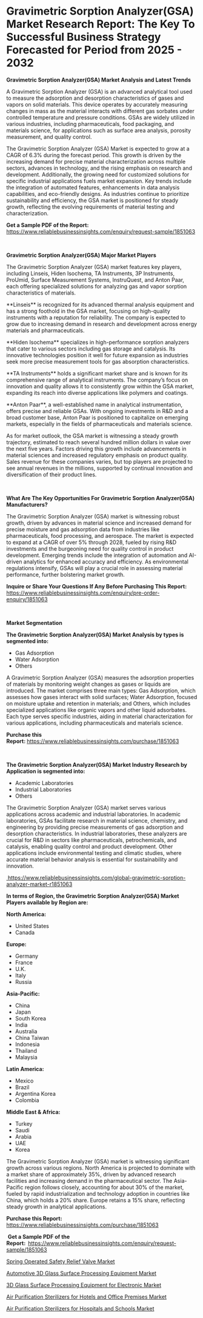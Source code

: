 <p><h1>Gravimetric Sorption Analyzer(GSA) Market Research Report: The Key To Successful Business Strategy Forecasted for Period from 2025 - 2032</h1></p><p><strong>Gravimetric Sorption Analyzer(GSA) Market Analysis and Latest Trends</strong></p>
<p><p>A Gravimetric Sorption Analyzer (GSA) is an advanced analytical tool used to measure the adsorption and desorption characteristics of gases and vapors on solid materials. This device operates by accurately measuring changes in mass as the material interacts with different gas sorbates under controlled temperature and pressure conditions. GSAs are widely utilized in various industries, including pharmaceuticals, food packaging, and materials science, for applications such as surface area analysis, porosity measurement, and quality control.</p><p>The Gravimetric Sorption Analyzer (GSA) Market is expected to grow at a CAGR of 6.3% during the forecast period. This growth is driven by the increasing demand for precise material characterization across multiple sectors, advances in technology, and the rising emphasis on research and development. Additionally, the growing need for customized solutions for specific industrial applications fuels market expansion. Key trends include the integration of automated features, enhancements in data analysis capabilities, and eco-friendly designs. As industries continue to prioritize sustainability and efficiency, the GSA market is positioned for steady growth, reflecting the evolving requirements of material testing and characterization.</p></p>
<p><strong>Get a Sample PDF of the Report:&nbsp;</strong> <a href="https://www.reliablebusinessinsights.com/enquiry/request-sample/1851063?utm_campaign=60&utm_medium=2&utm_source=Github&utm_content=ia&utm_term=12042025&utm_id=gravimetric-sorption-analyzergsa">https://www.reliablebusinessinsights.com/enquiry/request-sample/1851063</a></p>
<p>&nbsp;</p>
<p><strong>Gravimetric Sorption Analyzer(GSA) Major Market Players</strong></p>
<p><p>The Gravimetric Sorption Analyzer (GSA) market features key players, including Linseis, Hiden Isochema, TA Instruments, 3P Instruments, ProUmid, Surface Measurement Systems, InstruQuest, and Anton Paar, each offering specialized solutions for analyzing gas and vapor sorption characteristics of materials.</p><p>**Linseis** is recognized for its advanced thermal analysis equipment and has a strong foothold in the GSA market, focusing on high-quality instruments with a reputation for reliability. The company is expected to grow due to increasing demand in research and development across energy materials and pharmaceuticals.</p><p>**Hiden Isochema** specializes in high-performance sorption analyzers that cater to various sectors including gas storage and catalysis. Its innovative technologies position it well for future expansion as industries seek more precise measurement tools for gas absorption characteristics.</p><p>**TA Instruments** holds a significant market share and is known for its comprehensive range of analytical instruments. The company’s focus on innovation and quality allows it to consistently grow within the GSA market, expanding its reach into diverse applications like polymers and coatings.</p><p>**Anton Paar**, a well-established name in analytical instrumentation, offers precise and reliable GSAs. With ongoing investments in R&D and a broad customer base, Anton Paar is positioned to capitalize on emerging markets, especially in the fields of pharmaceuticals and materials science.</p><p>As for market outlook, the GSA market is witnessing a steady growth trajectory, estimated to reach several hundred million dollars in value over the next five years. Factors driving this growth include advancements in material sciences and increased regulatory emphasis on product quality. Sales revenue for these companies varies, but top players are projected to see annual revenues in the millions, supported by continual innovation and diversification of their product lines.</p></p>
<p>&nbsp;</p>
<p><strong>What Are The Key Opportunities For Gravimetric Sorption Analyzer(GSA) Manufacturers?</strong></p>
<p><p>The Gravimetric Sorption Analyzer (GSA) market is witnessing robust growth, driven by advances in material science and increased demand for precise moisture and gas adsorption data from industries like pharmaceuticals, food processing, and aerospace. The market is expected to expand at a CAGR of over 5% through 2028, fueled by rising R&D investments and the burgeoning need for quality control in product development. Emerging trends include the integration of automation and AI-driven analytics for enhanced accuracy and efficiency. As environmental regulations intensify, GSAs will play a crucial role in assessing material performance, further bolstering market growth.</p></p>
<p><strong>Inquire or Share Your Questions If Any Before Purchasing This Report:</strong> <a href="https://www.reliablebusinessinsights.com/enquiry/pre-order-enquiry/1851063?utm_campaign=60&utm_medium=2&utm_source=Github&utm_content=ia&utm_term=12042025&utm_id=gravimetric-sorption-analyzergsa">https://www.reliablebusinessinsights.com/enquiry/pre-order-enquiry/1851063</a></p>
<p>&nbsp;</p>
<p><strong>Market Segmentation</strong></p>
<p><strong>The Gravimetric Sorption Analyzer(GSA) Market Analysis by types is segmented into:</strong></p>
<p><ul><li>Gas Adsorption</li><li>Water Adsorption</li><li>Others</li></ul></p>
<p><p>A Gravimetric Sorption Analyzer (GSA) measures the adsorption properties of materials by monitoring weight changes as gases or liquids are introduced. The market comprises three main types: Gas Adsorption, which assesses how gases interact with solid surfaces; Water Adsorption, focused on moisture uptake and retention in materials; and Others, which includes specialized applications like organic vapors and other liquid adsorbates. Each type serves specific industries, aiding in material characterization for various applications, including pharmaceuticals and materials science.</p></p>
<p><strong>Purchase this Report:&nbsp;</strong><a href="https://www.reliablebusinessinsights.com/purchase/1851063?utm_campaign=60&utm_medium=2&utm_source=Github&utm_content=ia&utm_term=12042025&utm_id=gravimetric-sorption-analyzergsa">https://www.reliablebusinessinsights.com/purchase/1851063</a></p>
<p>&nbsp;</p>
<p><strong>The Gravimetric Sorption Analyzer(GSA) Market Industry Research by Application is segmented into:</strong></p>
<p><ul><li>Academic Laboratories</li><li>Industrial Laboratories</li><li>Others</li></ul></p>
<p><p>The Gravimetric Sorption Analyzer (GSA) market serves various applications across academic and industrial laboratories. In academic laboratories, GSAs facilitate research in material science, chemistry, and engineering by providing precise measurements of gas adsorption and desorption characteristics. In industrial laboratories, these analyzers are crucial for R&D in sectors like pharmaceuticals, petrochemicals, and catalysis, enabling quality control and product development. Other applications include environmental testing and climatic studies, where accurate material behavior analysis is essential for sustainability and innovation.</p></p>
<p><a href="https://www.reliablebusinessinsights.com/global-gravimetric-sorption-analyzer-market-r1851063?utm_campaign=60&utm_medium=2&utm_source=Github&utm_content=ia&utm_term=12042025&utm_id=gravimetric-sorption-analyzergsa">&nbsp;https://www.reliablebusinessinsights.com/global-gravimetric-sorption-analyzer-market-r1851063</a></p>
<p><strong>In terms of Region, the Gravimetric Sorption Analyzer(GSA) Market Players available by Region are:</strong></p>
<p>
    <p> <strong> North America: </strong>
        <ul>
            <li>United States</li>
            <li>Canada</li>
        </ul>
        </p> 
    <p> <strong> Europe: </strong>
        <ul>
            <li>Germany</li>
            <li>France</li>
            <li>U.K.</li>
            <li>Italy</li>
            <li>Russia</li>
        </ul>
        </p> 
    <p> <strong> Asia-Pacific: </strong>
        <ul>
            <li>China</li>
            <li>Japan</li>
            <li>South Korea</li>
            <li>India</li>
            <li>Australia</li>
            <li>China Taiwan</li>
            <li>Indonesia</li>
            <li>Thailand</li>
            <li>Malaysia</li>
        </ul>
        </p> 
    <p> <strong> Latin America: </strong>
        <ul>
            <li>Mexico</li>
            <li>Brazil</li>
            <li>Argentina Korea</li>
            <li>Colombia</li>
        </ul>
        </p> 
    <p> <strong> Middle East & Africa: </strong>
        <ul>
            <li>Turkey</li>
            <li>Saudi</li>
            <li>Arabia</li>
            <li>UAE</li>
            <li>Korea</li>
        </ul>
    </p>
    </p>
<p><p>The Gravimetric Sorption Analyzer (GSA) market is witnessing significant growth across various regions. North America is projected to dominate with a market share of approximately 35%, driven by advanced research facilities and increasing demand in the pharmaceutical sector. The Asia-Pacific region follows closely, accounting for about 30% of the market, fueled by rapid industrialization and technology adoption in countries like China, which holds a 20% share. Europe retains a 15% share, reflecting steady growth in analytical applications.</p></p>
<p><strong>Purchase this Report: </strong><a href="https://www.reliablebusinessinsights.com/purchase/1851063?utm_campaign=60&utm_medium=2&utm_source=Github&utm_content=ia&utm_term=12042025&utm_id=gravimetric-sorption-analyzergsa">https://www.reliablebusinessinsights.com/purchase/1851063</a></p>
<p>&nbsp;<strong>Get a Sample PDF of the Report:&nbsp;&nbsp;</strong><a href="https://www.reliablebusinessinsights.com/enquiry/request-sample/1851063?utm_campaign=60&utm_medium=2&utm_source=Github&utm_content=ia&utm_term=12042025&utm_id=gravimetric-sorption-analyzergsa">https://www.reliablebusinessinsights.com/enquiry/request-sample/1851063</a></p>
<p><strong></strong></p>
<p><p><a href="https://github.com/ozolsgasko02/Market-Research-Report-List-1/blob/main/spring-operated-safety-relief-valve-market.md?utm_campaign=60&utm_medium=2&utm_source=Github&utm_content=ia&utm_term=12042025&utm_id=gravimetric-sorption-analyzergsa">Spring Operated Safety Relief Valve Market</a></p><p><a href="https://github.com/borknyberg/Market-Research-Report-List-1/blob/main/automotive-3d-glass-surface-processing-equipment-market.md?utm_campaign=60&utm_medium=2&utm_source=Github&utm_content=ia&utm_term=12042025&utm_id=gravimetric-sorption-analyzergsa">Automotive 3D Glass Surface Processing Equipment Market</a></p><p><a href="https://github.com/alrogikrosa/Market-Research-Report-List-1/blob/main/3d-glass-surface-processing-equipment-for-electronic-market.md?utm_campaign=60&utm_medium=2&utm_source=Github&utm_content=ia&utm_term=12042025&utm_id=gravimetric-sorption-analyzergsa">3D Glass Surface Processing Equipment for Electronic Market</a></p><p><a href="https://github.com/mynaoanes/Market-Research-Report-List-1/blob/main/air-purification-sterilizers-for-hotels-and-office-premises-market.md?utm_campaign=60&utm_medium=2&utm_source=Github&utm_content=ia&utm_term=12042025&utm_id=gravimetric-sorption-analyzergsa">Air Purification Sterilizers for Hotels and Office Premises Market</a></p><p><a href="https://github.com/puhakhommabh/Market-Research-Report-List-1/blob/main/air-purification-sterilizers-for-hospitals-and-schools-market.md?utm_campaign=60&utm_medium=2&utm_source=Github&utm_content=ia&utm_term=12042025&utm_id=gravimetric-sorption-analyzergsa">Air Purification Sterilizers for Hospitals and Schools Market</a></p></p>